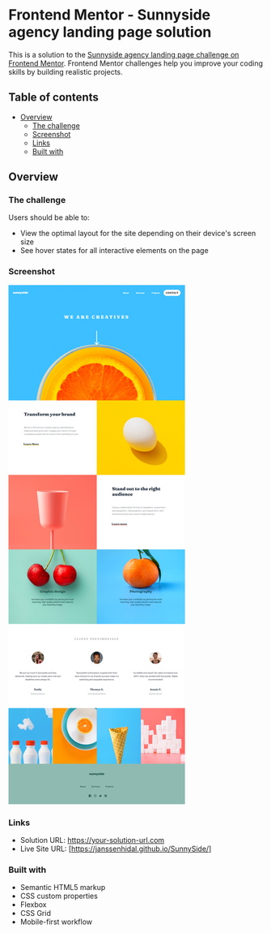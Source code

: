 # Frontend Mentor - Sunnyside agency landing page solution

This is a solution to the [Sunnyside agency landing page challenge on Frontend Mentor](https://www.frontendmentor.io/challenges/sunnyside-agency-landing-page-7yVs3B6ef). Frontend Mentor challenges help you improve your coding skills by building realistic projects.

## Table of contents

- [Overview](#overview)
  - [The challenge](#the-challenge)
  - [Screenshot](#screenshot)
  - [Links](#links)
  - [Built with](#built-with)

## Overview

### The challenge

Users should be able to:

- View the optimal layout for the site depending on their device's screen size
- See hover states for all interactive elements on the page

### Screenshot

![Final Version of what the website looks like](./fullpage.jpeg)

### Links

- Solution URL: https://your-solution-url.com
- Live Site URL: [https://janssenhidal.github.io/SunnySide/]


### Built with

- Semantic HTML5 markup
- CSS custom properties
- Flexbox
- CSS Grid
- Mobile-first workflow